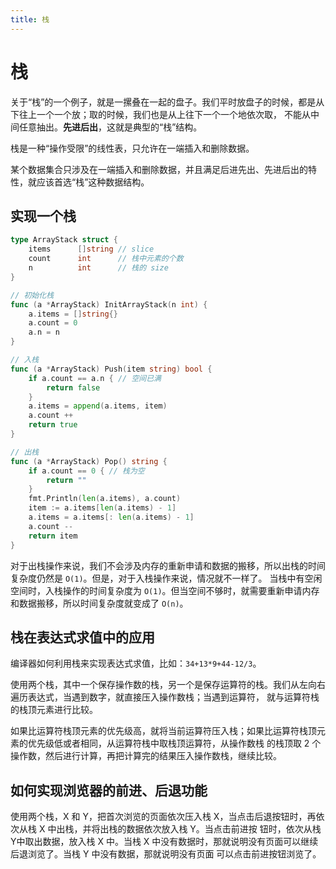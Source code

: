 ```yaml
---
title: 栈
---
```


# 栈
关于“栈”的一个例子，就是一摞叠在一起的盘子。我们平时放盘子的时候，都是从下往上一个一个放；取的时候，我们也是从上往下一个一个地依次取，
不能从中间任意抽出。**先进后出**，这就是典型的“栈”结构。

栈是一种“操作受限”的线性表，只允许在一端插入和删除数据。

某个数据集合只涉及在一端插入和删除数据，并且满足后进先出、先进后出的特性，就应该首选“栈”这种数据结构。

## 实现一个栈
```go
type ArrayStack struct {
	items      []string // slice
	count      int      // 栈中元素的个数
	n          int      // 栈的 size
}

// 初始化栈
func (a *ArrayStack) InitArrayStack(n int) {
	a.items = []string{}
	a.count = 0
	a.n = n
}

// 入栈
func (a *ArrayStack) Push(item string) bool {
	if a.count == a.n { // 空间已满
		return false
	}
	a.items = append(a.items, item)
    a.count ++
	return true
}

// 出栈
func (a *ArrayStack) Pop() string {
	if a.count == 0 { // 栈为空
		return ""
	}
	fmt.Println(len(a.items), a.count)
    item := a.items[len(a.items) - 1]
    a.items = a.items[: len(a.items) - 1]
    a.count --
    return item
}
```

对于出栈操作来说，我们不会涉及内存的重新申请和数据的搬移，所以出栈的时间复杂度仍然是 `O(1)`。但是，对于入栈操作来说，情况就不一样了。
当栈中有空闲空间时，入栈操作的时间复杂度为 `O(1)`。但当空间不够时，就需要重新申请内存和数据搬移，所以时间复杂度就变成了 `O(n)`。

## 栈在表达式求值中的应用
编译器如何利用栈来实现表达式求值，比如：`34+13*9+44-12/3`。

使用两个栈，其中一个保存操作数的栈，另一个是保存运算符的栈。我们从左向右遍历表达式，当遇到数字，就直接压入操作数栈；当遇到运算符，
就与运算符栈的栈顶元素进行比较。

如果比运算符栈顶元素的优先级高，就将当前运算符压入栈；如果比运算符栈顶元素的优先级低或者相同，从运算符栈中取栈顶运算符，从操作数栈
的栈顶取 2 个操作数，然后进行计算，再把计算完的结果压入操作数栈，继续比较。


## 如何实现浏览器的前进、后退功能
使用两个栈，X 和 Y，把首次浏览的页面依次压入栈 X，当点击后退按钮时，再依次从栈 X 中出栈，并将出栈的数据依次放入栈 Y。当点击前进按
钮时，依次从栈Y中取出数据，放入栈 X 中。当栈 X 中没有数据时，那就说明没有页面可以继续后退浏览了。当栈 Y 中没有数据，那就说明没有页面
可以点击前进按钮浏览了。